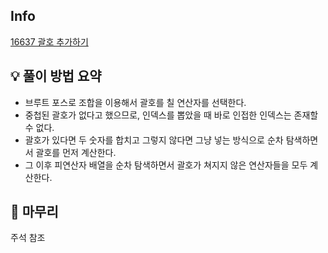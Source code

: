 ## Info
[16637 괄호 추가하기](https://www.acmicpc.net/problem/16637)

## 💡 풀이 방법 요약
- 브루트 포스로 조합을 이용해서 괄호를 칠 연산자를 선택한다.
- 중첩된 괄호가 없다고 했으므로, 인덱스를 뽑았을 때 바로 인접한 인덱스는 존재할 수 없다.
- 괄호가 있다면 두 숫자를 합치고 그렇지 않다면 그냥 넣는 방식으로 순차 탐색하면서 괄호를 먼저 계산한다.
- 그 이후 피연산자 배열을 순차 탐색하면서 괄호가 쳐지지 않은 연산자들을 모두 계산한다.

## 🙂 마무리
주석 참조